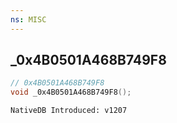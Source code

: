 ```yaml
---
ns: MISC
---
```

## _0x4B0501A468B749F8

```c
// 0x4B0501A468B749F8
void _0x4B0501A468B749F8();
```

```
NativeDB Introduced: v1207
```

